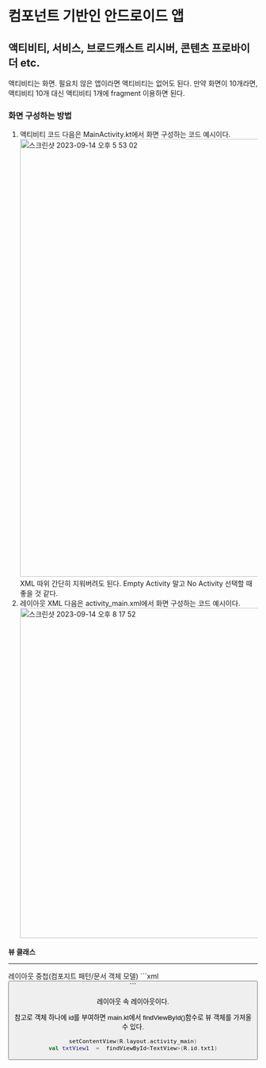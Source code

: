 # 컴포넌트 기반인 안드로이드 앱
## 액티비티, 서비스, 브로드캐스트 리시버, 콘텐츠 프로바이더 etc.

액티비티는 화면. 필요치 않은 앱이라면 액티비티는 없어도 된다.
만약 화면이 10개라면, 액티비티 10개 대신 액티비티 1개에 </U>fragment 이용하면 된다.

### 화면 구성하는 방법
1. 액티비티 코드
   다음은 MainActivity.kt에서 화면 구성하는 코드 예시이다.
   <img width="884" alt="스크린샷 2023-09-14 오후 5 53 02" src="https://github.com/youkm1/Kotlin_ANS.Study/assets/77780624/5884a20a-7426-4c16-aef2-c9b5961665cf">
    XML 따위 간단히 지워버려도 된다. 
    Empty Activity 말고 No Activity 선택할 때 좋을 것 같다.
    </br>
3. 레이아웃 XML
   다음은 activity_main.xml에서 화면 구성하는 코드 예시이다.
   <img width="667" alt="스크린샷 2023-09-14 오후 8 17 52" src="https://github.com/youkm1/Kotlin_ANS.Study/assets/77780624/d30696d9-1283-47d4-b3d7-c17562cbd176">


**뷰 클래스**

----
</tr>
레이아웃 중첩(컴포지트 패턴/문서 객체 모델)
```xml
<LinearLayout xmls:android="etc"
   android:layout_height="wrap_content"
   android:layout_width="wrap_content"
   android:orientation="vertical">
   <Button
      android:layout_height="wrap_content"
      android:layout_width="wrap_content"
      android:text="Button"/>
   </>
   <LineraLayout
      android:layout_height="wrap_content"
      android:layout_width="wrap_content"
      android:orientation="horizontal">
      <TextView
         android:id ="@+id/txt1"
         android:layout_height="wrap_content"
         android:layout_width="wrap_content"
         android:text="this is sample"
         />
   </LineraLayout>
</LinerarLayout>
```

레이아웃 속 레이아웃이다. 

참고로 객체 하나에 id를 부여하면 main.kt에서 findViewById()함수로 뷰 객체를 가져올 수 있다.
```kotlin
setContentView(R.layout.activity_main)
val txtView1  =  findViewById<TextView>(R.id.txt1)
```
